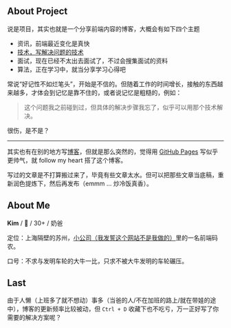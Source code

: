 ## About Project

说是项目，其实也就是一个分享前端内容的博客，大概会有如下四个主题

- 资讯，前端最近变化是真快
- [技术，写解决问题的技术](/blog.html)
- 面试，现在已经不太出去面试了，不过会搜集面试的资料
- 算法，正在学习中，就当分享学习心得吧

常说“好记性不如烂笔头”，开始是不信的。但随着工作的时间增长，接触的东西越来越多，才体会到记忆是靠不住的，或者说记忆是粗糙的，例如：

> 这个问题我之前碰到过，但具体的解决步骤我忘了，似乎可以用那个技术解决。

很伤，是不是？

---

其实也有在别的地方写[博客](https://www.jianshu.com/u/169f5f326763)，但就是那么突然的，觉得用 [GitHub Pages](https://pages.github.com) 写似乎更帅气，就 follow my heart 搭了这个博客。

写过的文章是不打算搬过来了，毕竟有些文章太水。但可以把那些文章当底稿，重新润色提炼下，然后再发布（emmm ... 炒冷饭真香）。

## About Me

**Kim** / :man: / 30+ / 奶爸

定位：上海隔壁的苏州，[小公司（我发誓这个网站不是我做的）](http://www.chivox.com/)里的一名前端码农。

口号：不求与发明车轮的大牛一比，只求不被大牛发明的车轮碾压。

## Last

由于人懒（上班多了就不想动）事多（当爸的人/不在加班的路上/就在带娃的途中），博客的更新频率比较被动，但 `Ctrl + D` 收藏下也不吃亏，万一正好写了你需要的解决方案呢？
